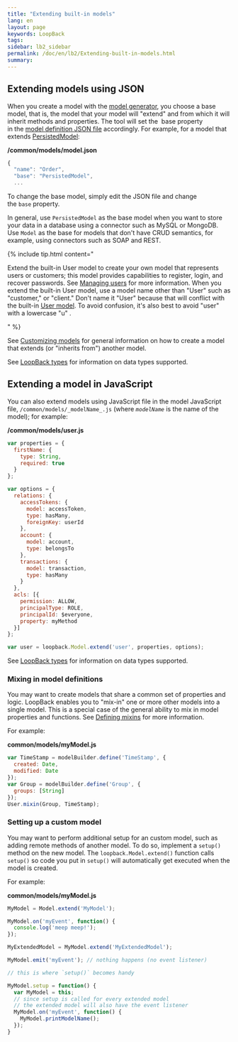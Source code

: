 ```yaml
---
title: "Extending built-in models"
lang: en
layout: page
keywords: LoopBack
tags:
sidebar: lb2_sidebar
permalink: /doc/en/lb2/Extending-built-in-models.html
summary:
---
```


## Extending models using JSON

When you create a model with the [model generator](https://docs.strongloop.com/display/APIC/Model+generator),
you choose a base model, that is, the model that your model will "extend" and from which it will inherit methods and properties.
The tool will set the  base property in the [model definition JSON file](/doc/en/lb2/Model-definition-JSON-file.html) accordingly.
For example, for a model that extends [PersistedModel](http://apidocs.strongloop.com/loopback/#persistedmodel):

**/common/models/model.json**

```javascript
{
  "name": "Order",
  "base": "PersistedModel",
  ...
```

To change the base model, simply edit the JSON file and change the `base` property.

In general, use `PersistedModel` as the base model when you want to store your data in a database using a connector such as MySQL or MongoDB.
Use `Model` as the base for models that don't have CRUD semantics, for example, using connectors such as SOAP and REST.

{% include tip.html content="

Extend the built-in User model to create your own model that represents users or customers; this model provides capabilities to register, login, and recover passwords.
See [Managing users](/doc/en/lb2/Managing-users.html) for more information.
When you extend the built-in User model, use a model name other than \"User\" such as \"customer,\" or \"client.\" Don't name it \"User\" because that will conflict with the built-in
[User model](https://apidocs.strongloop.com/loopback/#user). To avoid confusion, it's also best to avoid \"user\" with a lowercase \"u\" .

" %}

See [Customizing models](/doc/en/lb2/Customizing-models.html) for general information on how to create a model that extends (or "inherits from") another model.

See [LoopBack types](/doc/en/lb2/LoopBack-types.html) for information on data types supported.

## Extending a model in JavaScript

You can also extend models using JavaScript file in the model JavaScript file, `/common/models/_modelName_.js` (where _`modelName`_ is the name of the model); for example:

**/common/models/user.js**

```javascript
var properties = {
  firstName: {
    type: String,
    required: true
  }
};

var options = {
  relations: {
    accessTokens: {
      model: accessToken,
      type: hasMany,
      foreignKey: userId
    },
    account: {
      model: account,
      type: belongsTo
    },
    transactions: {
      model: transaction,
      type: hasMany
    }
  },
  acls: [{
    permission: ALLOW,
    principalType: ROLE,
    principalId: $everyone,
    property: myMethod
  }]
};

var user = loopback.Model.extend('user', properties, options);
```

See [LoopBack types](/doc/en/lb2/LoopBack-types.html) for information on data types supported.

### Mixing in model definitions

You may want to create models that share a common set of properties and logic.
LoopBack enables you to "mix-in" one or more other models into a single model.
This is a special case of the general ability to mix in model properties and functions. See [Defining mixins](/doc/en/lb2/Defining-mixins.html) for more information.

For example:

**common/models/myModel.js**

```javascript
var TimeStamp = modelBuilder.define('TimeStamp', {
  created: Date,
  modified: Date
});
var Group = modelBuilder.define('Group', {
  groups: [String]
});
User.mixin(Group, TimeStamp);
```

### Setting up a custom model

You may want to perform additional setup for an custom model, such as adding remote methods of another model.
To do so, implement a `setup()` method on the new model.
The `loopback.Model.extend()` function calls `setup()` so code you put in `setup()` will automatically get executed when the model is created.

For example: 

**common/models/myModel.js**

```javascript
MyModel = Model.extend('MyModel');

MyModel.on('myEvent', function() {
  console.log('meep meep!');
});

MyExtendedModel = MyModel.extend('MyExtendedModel');

MyModel.emit('myEvent'); // nothing happens (no event listener)

// this is where `setup()` becomes handy

MyModel.setup = function() {
  var MyModel = this;
  // since setup is called for every extended model
  // the extended model will also have the event listener
  MyModel.on('myEvent', function() {
    MyModel.printModelName();
  });
}
```